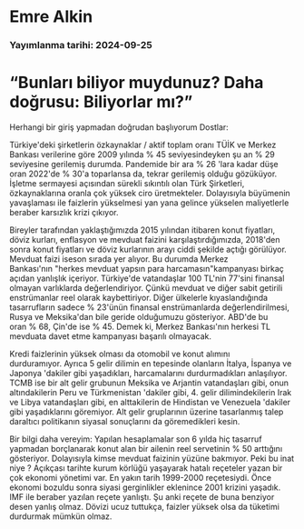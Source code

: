 # Emre Alkin

### Yayımlanma tarihi: 2024-09-25

# “Bunları biliyor muydunuz? Daha doğrusu: Biliyorlar mı?”

Herhangi bir giriş yapmadan doğrudan başlıyorum Dostlar:

Türkiye'deki şirketlerin özkaynaklar / aktif toplam oranı TÜİK ve Merkez Bankası verilerine göre 2009 yılında % 45 seviyesindeyken şu an % 29 seviyesine gerilemiş durumda. Pandemide bir ara % 26 'lara kadar düşe oran 2022'de % 30'a toparlansa da, tekrar gerilemiş olduğu gözüküyor. İşletme sermayesi açısından sürekli sıkıntılı olan Türk Şirketleri, özkaynaklarına oranla çok yüksek ciro üretmekteler. Dolayısıyla büyümenin yavaşlaması ile faizlerin yükselmesi yan yana gelince yükselen maliyetlerle beraber karsızlık krizi çıkıyor.

Bireyler tarafından yaklaştığımızda 2015 yılından itibaren konut fiyatları, döviz kurları, enflasyon ve mevduat faizini karşılaştırdığımızda, 2018'den sonra konut fiyatları ve döviz kurlarının arayı ciddi şekilde açtığı görülüyor. Mevduat faizi iseson sırada yer alıyor. Bu durumda Merkez Bankası'nın "herkes mevduat yapsın para harcamasın"kampanyası birkaç açıdan yanlışlık içeriyor. Türkiye'de vatandaşlar 100 TL'nin 77'sini finansal olmayan varlıklarda değerlendiriyor. Çünkü mevduat ve diğer sabit getirili enstrümanlar reel olarak kaybettiriyor. Diğer ülkelerle kıyaslandığında tasarrufların sadece % 23'ünün finansal enstrümanlarda değerlendirilmesi, Rusya ve Meksika'dan bile geride olduğumuzu gösteriyor. ABD'de bu oran % 68, Çin'de ise % 45. Demek ki, Merkez Bankası'nın herkesi TL mevduata davet etme kampanyası başarılı olmayacak.

Kredi faizlerinin yüksek olması da otomobil ve konut alımını durduramıyor. Ayrıca 5 gelir dilimin en tepesinde olanların İtalya, İspanya ve Japonya 'dakiler gibi yaşadıkları, harcamalarını durdurmadıkları anlaşılıyor. TCMB ise bir alt gelir grubunun Meksika ve Arjantin vatandaşları gibi, onun altındakilerin Peru ve Türkmenistan 'dakiler gibi, 4. gelir dilimindekilerin Irak ve Libya vatandaşları gibi, en alttakilerin de Hindistan ve Venezuela 'dakiler gibi yaşadıklarını göremiyor. Alt gelir gruplarının üzerine tasarlanmış talep daraltıcı politikanın siyasal sonuçlarını da göremedikleri kesin.

Bir bilgi daha vereyim: Yapılan hesaplamalar son 6 yılda hiç tasarruf yapmadan borçlanarak konut alan bir ailenin reel servetinin % 50 arttığını gösteriyor. Dolayısıyla kimse mevduat faizinin yüzüne bakmıyor. Peki bu inat niye ? Açıkçası tarihte kurum körlüğü yaşayarak hatalı reçeteler yazan bir çok ekonomi yönetimi var. En yakın tarih 1999-2000 reçetesiydi. Önce ekonomi bozuldu sonra siyasi gerginlikler eklenince 2001 krizini yaşadık. IMF ile beraber yazılan reçete yanlıştı. Şu anki reçete de buna benziyor desen yanlış olmaz. Dövizi ucuz tuttukça, faizler yüksek olsa da tüketimi durdurmak mümkün olmaz.




